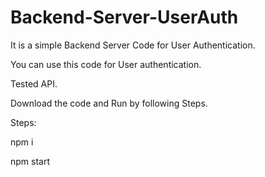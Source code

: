 # Backend-Server-UserAuth

It is a simple Backend Server Code for User Authentication.

You can use this code for User authentication.

Tested API.

Download the code and Run by following Steps.

Steps:

  npm i

  npm start







